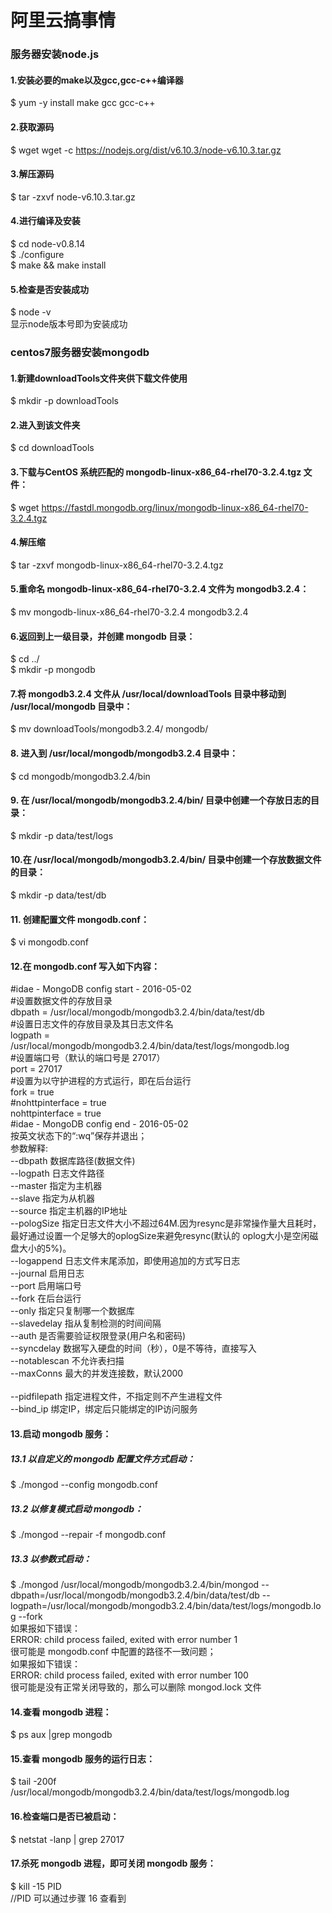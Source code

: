 阿里云搞事情
====
### 服务器安装node.js

#### 1.安装必要的make以及gcc,gcc-c++编译器
 $ yum -y install make gcc gcc-c++
#### 2.获取源码
 $ wget wget -c https://nodejs.org/dist/v6.10.3/node-v6.10.3.tar.gz
#### 3.解压源码
 $ tar -zxvf node-v6.10.3.tar.gz
#### 4.进行编译及安装
$ cd node-v0.8.14
<br/>
$ ./configure
<br/>
$ make && make install
#### 5.检查是否安装成功
$ node -v
<br/>
显示node版本号即为安装成功
<br/>
### centos7服务器安装mongodb

#### 1.新建downloadTools文件夹供下载文件使用
$ mkdir -p downloadTools
#### 2.进入到该文件夹
$ cd downloadTools
#### 3.下载与CentOS 系统匹配的 mongodb-linux-x86_64-rhel70-3.2.4.tgz 文件：
$ wget https://fastdl.mongodb.org/linux/mongodb-linux-x86_64-rhel70-3.2.4.tgz
#### 4.解压缩
$ tar -zxvf mongodb-linux-x86_64-rhel70-3.2.4.tgz
#### 5.重命名 mongodb-linux-x86_64-rhel70-3.2.4 文件为 mongodb3.2.4：
$ mv mongodb-linux-x86_64-rhel70-3.2.4 mongodb3.2.4
#### 6.返回到上一级目录，并创建 mongodb 目录：
$ cd ../
<br/>
$ mkdir -p mongodb
#### 7.将 mongodb3.2.4 文件从 /usr/local/downloadTools 目录中移动到 /usr/local/mongodb 目录中：
$ mv downloadTools/mongodb3.2.4/ mongodb/
#### 8. 进入到 /usr/local/mongodb/mongodb3.2.4 目录中：
$ cd mongodb/mongodb3.2.4/bin
#### 9. 在 /usr/local/mongodb/mongodb3.2.4/bin/ 目录中创建一个存放日志的目录：
$ mkdir -p data/test/logs
#### 10.在 /usr/local/mongodb/mongodb3.2.4/bin/ 目录中创建一个存放数据文件的目录：
$ mkdir -p data/test/db
#### 11. 创建配置文件 mongodb.conf：
$ vi mongodb.conf
#### 12.在 mongodb.conf 写入如下内容：
 #idae - MongoDB config start - 2016-05-02
<br/>
#设置数据文件的存放目录
<br/>
dbpath = /usr/local/mongodb/mongodb3.2.4/bin/data/test/db
<br/>
#设置日志文件的存放目录及其日志文件名
<br/>
logpath = /usr/local/mongodb/mongodb3.2.4/bin/data/test/logs/mongodb.log
<br/>
#设置端口号（默认的端口号是 27017）
<br/>
port = 27017
<br/>
#设置为以守护进程的方式运行，即在后台运行
<br/>
fork = true
<br/>
#nohttpinterface = true
<br/>
nohttpinterface = true
<br/>
#idae - MongoDB config end - 2016-05-02
<br/>
按英文状态下的“:wq”保存并退出；
<br/>
参数解释:
<br/>
--dbpath 数据库路径(数据文件)
<br/>
--logpath 日志文件路径<br/>
--master 指定为主机器<br/>
--slave 指定为从机器<br/>
--source 指定主机器的IP地址<br/>
--pologSize 指定日志文件大小不超过64M.因为resync是非常操作量大且耗时，最好通过设置一个足够大的oplogSize来避免resync(默认的 oplog大小是空闲磁盘大小的5%)。<br/>
--logappend 日志文件末尾添加，即使用追加的方式写日志<br/>
--journal 启用日志<br/>
--port 启用端口号<br/>
--fork 在后台运行<br/>
--only 指定只复制哪一个数据库<br/>
--slavedelay 指从复制检测的时间间隔<br/>
--auth 是否需要验证权限登录(用户名和密码)<br/>
--syncdelay 数据写入硬盘的时间（秒），0是不等待，直接写入<br/>
--notablescan 不允许表扫描<br/>
--maxConns 最大的并发连接数，默认2000<br/>  
--pidfilepath 指定进程文件，不指定则不产生进程文件<br/>
--bind_ip 绑定IP，绑定后只能绑定的IP访问服务
#### 13.启动 mongodb 服务：
##### 13.1 以自定义的 mongodb 配置文件方式启动：
$ ./mongod --config mongodb.conf
##### 13.2 以修复模式启动 mongodb：
$ ./mongod --repair -f mongodb.conf
##### 13.3 以参数式启动：
$ ./mongod /usr/local/mongodb/mongodb3.2.4/bin/mongod --dbpath=/usr/local/mongodb/mongodb3.2.4/bin/data/test/db --logpath=/usr/local/mongodb/mongodb3.2.4/bin/data/test/logs/mongodb.log --fork
<br/>
如果报如下错误：<br/>
  ERROR: child process failed, exited with error number 1<br/>
很可能是 mongodb.conf 中配置的路径不一致问题；<br/>
如果报如下错误：<br/>
  ERROR: child process failed, exited with error number 100<br/>
很可能是没有正常关闭导致的，那么可以删除 mongod.lock 文件<br/>

#### 14.查看 mongodb 进程：
$ ps aux |grep mongodb

#### 15.查看 mongodb 服务的运行日志：
$ tail -200f /usr/local/mongodb/mongodb3.2.4/bin/data/test/logs/mongodb.log

#### 16.检查端口是否已被启动：
$ netstat -lanp | grep 27017

#### 17.杀死 mongodb 进程，即可关闭 mongodb 服务：
$ kill -15 PID<br/>
//PID 可以通过步骤 16 查看到
